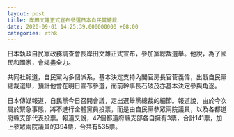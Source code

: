 ```yaml
---
layout: post
title: 岸田文雄正式宣布參選日本自民黨總裁
date: 2020-09-01 14:25:39.000000000 +08:00
categories: rthk
---
```


日本執政自民黨政務調查會長岸田文雄正式宣布，參加黨總裁選舉。他說，為了國民和國家，會竭盡全力。

共同社報道，自民黨內多個派系，基本決定支持內閣官房長官菅義偉，出戰自民黨總裁選舉，預計他會在明日宣布參選，而前幹事長石破茂亦基本決定參與角逐。

日本傳媒報道，自民黨今日召開會議，定出選舉黨總裁的細節。報道說，由於今次屬於緊急事態，將不進行全體黨員投票，而是由自民黨參眾兩院議員，以及各都道府縣支部代表投票。報道又說，47個都道府縣支部各自擁有3票，合計141票，加上參眾兩院議員的394票，合共有535票。
